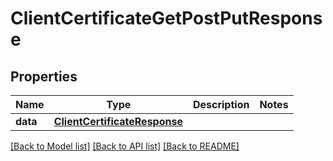 # ClientCertificateGetPostPutResponse

## Properties
Name | Type | Description | Notes
------------ | ------------- | ------------- | -------------
**data** | [**ClientCertificateResponse**](ClientCertificateResponse.md) |  | 

[[Back to Model list]](../README.md#documentation-for-models) [[Back to API list]](../README.md#documentation-for-api-endpoints) [[Back to README]](../README.md)

